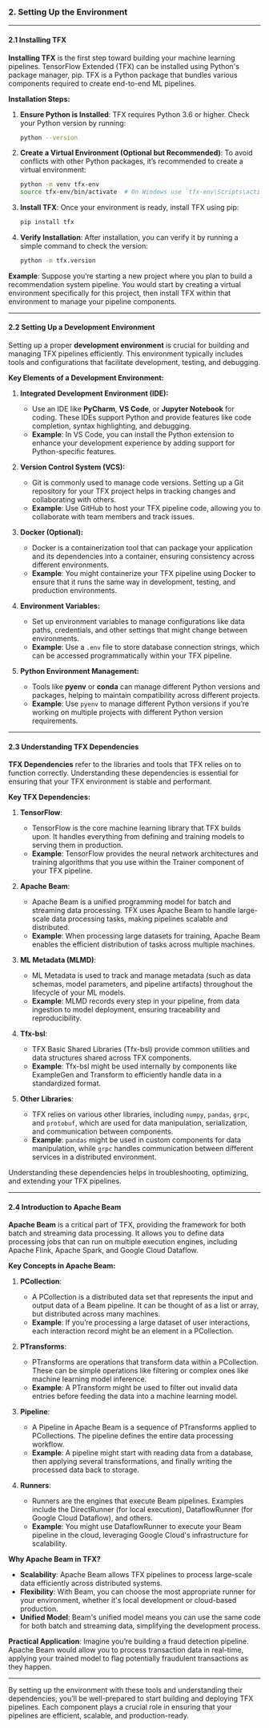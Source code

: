 ### **2. Setting Up the Environment**

---

#### **2.1 Installing TFX**

**Installing TFX** is the first step toward building your machine learning pipelines. TensorFlow Extended (TFX) can be installed using Python's package manager, pip. TFX is a Python package that bundles various components required to create end-to-end ML pipelines.

**Installation Steps:**

1. **Ensure Python is Installed**: TFX requires Python 3.6 or higher. Check your Python version by running:
   ```bash
   python --version
   ```

2. **Create a Virtual Environment (Optional but Recommended)**: To avoid conflicts with other Python packages, it’s recommended to create a virtual environment:
   ```bash
   python -m venv tfx-env
   source tfx-env/bin/activate  # On Windows use `tfx-env\Scripts\activate`
   ```

3. **Install TFX**: Once your environment is ready, install TFX using pip:
   ```bash
   pip install tfx
   ```

4. **Verify Installation**: After installation, you can verify it by running a simple command to check the version:
   ```bash
   python -m tfx.version
   ```

**Example**: Suppose you’re starting a new project where you plan to build a recommendation system pipeline. You would start by creating a virtual environment specifically for this project, then install TFX within that environment to manage your pipeline components.

---

#### **2.2 Setting Up a Development Environment**

Setting up a proper **development environment** is crucial for building and managing TFX pipelines efficiently. This environment typically includes tools and configurations that facilitate development, testing, and debugging.

**Key Elements of a Development Environment:**

1. **Integrated Development Environment (IDE):** 
   - Use an IDE like **PyCharm**, **VS Code**, or **Jupyter Notebook** for coding. These IDEs support Python and provide features like code completion, syntax highlighting, and debugging.
   - **Example**: In VS Code, you can install the Python extension to enhance your development experience by adding support for Python-specific features.

2. **Version Control System (VCS):**
   - Git is commonly used to manage code versions. Setting up a Git repository for your TFX project helps in tracking changes and collaborating with others.
   - **Example**: Use GitHub to host your TFX pipeline code, allowing you to collaborate with team members and track issues.

3. **Docker (Optional):**
   - Docker is a containerization tool that can package your application and its dependencies into a container, ensuring consistency across different environments.
   - **Example**: You might containerize your TFX pipeline using Docker to ensure that it runs the same way in development, testing, and production environments.

4. **Environment Variables:**
   - Set up environment variables to manage configurations like data paths, credentials, and other settings that might change between environments.
   - **Example**: Use a `.env` file to store database connection strings, which can be accessed programmatically within your TFX pipeline.

5. **Python Environment Management:**
   - Tools like **pyenv** or **conda** can manage different Python versions and packages, helping to maintain compatibility across different projects.
   - **Example**: Use `pyenv` to manage different Python versions if you’re working on multiple projects with different Python version requirements.

---

#### **2.3 Understanding TFX Dependencies**

**TFX Dependencies** refer to the libraries and tools that TFX relies on to function correctly. Understanding these dependencies is essential for ensuring that your TFX environment is stable and performant.

**Key TFX Dependencies:**

1. **TensorFlow**:
   - TensorFlow is the core machine learning library that TFX builds upon. It handles everything from defining and training models to serving them in production.
   - **Example**: TensorFlow provides the neural network architectures and training algorithms that you use within the Trainer component of your TFX pipeline.

2. **Apache Beam**:
   - Apache Beam is a unified programming model for batch and streaming data processing. TFX uses Apache Beam to handle large-scale data processing tasks, making pipelines scalable and distributed.
   - **Example**: When processing large datasets for training, Apache Beam enables the efficient distribution of tasks across multiple machines.

3. **ML Metadata (MLMD)**:
   - ML Metadata is used to track and manage metadata (such as data schemas, model parameters, and pipeline artifacts) throughout the lifecycle of your ML models.
   - **Example**: MLMD records every step in your pipeline, from data ingestion to model deployment, ensuring traceability and reproducibility.

4. **Tfx-bsl**:
   - TFX Basic Shared Libraries (Tfx-bsl) provide common utilities and data structures shared across TFX components.
   - **Example**: Tfx-bsl might be used internally by components like ExampleGen and Transform to efficiently handle data in a standardized format.

5. **Other Libraries**:
   - TFX relies on various other libraries, including `numpy`, `pandas`, `grpc`, and `protobuf`, which are used for data manipulation, serialization, and communication between components.
   - **Example**: `pandas` might be used in custom components for data manipulation, while `grpc` handles communication between different services in a distributed environment.

Understanding these dependencies helps in troubleshooting, optimizing, and extending your TFX pipelines.

---

#### **2.4 Introduction to Apache Beam**

**Apache Beam** is a critical part of TFX, providing the framework for both batch and streaming data processing. It allows you to define data processing jobs that can run on multiple execution engines, including Apache Flink, Apache Spark, and Google Cloud Dataflow.

**Key Concepts in Apache Beam:**

1. **PCollection**:
   - A PCollection is a distributed data set that represents the input and output data of a Beam pipeline. It can be thought of as a list or array, but distributed across many machines.
   - **Example**: If you’re processing a large dataset of user interactions, each interaction record might be an element in a PCollection.

2. **PTransforms**:
   - PTransforms are operations that transform data within a PCollection. These can be simple operations like filtering or complex ones like machine learning model inference.
   - **Example**: A PTransform might be used to filter out invalid data entries before feeding the data into a machine learning model.

3. **Pipeline**:
   - A Pipeline in Apache Beam is a sequence of PTransforms applied to PCollections. The pipeline defines the entire data processing workflow.
   - **Example**: A pipeline might start with reading data from a database, then applying several transformations, and finally writing the processed data back to storage.

4. **Runners**:
   - Runners are the engines that execute Beam pipelines. Examples include the DirectRunner (for local execution), DataflowRunner (for Google Cloud Dataflow), and others.
   - **Example**: You might use DataflowRunner to execute your Beam pipeline in the cloud, leveraging Google Cloud's infrastructure for scalability.

**Why Apache Beam in TFX?**

- **Scalability**: Apache Beam allows TFX pipelines to process large-scale data efficiently across distributed systems.
- **Flexibility**: With Beam, you can choose the most appropriate runner for your environment, whether it's local development or cloud-based production.
- **Unified Model**: Beam's unified model means you can use the same code for both batch and streaming data, simplifying the development process.

**Practical Application**: Imagine you’re building a fraud detection pipeline. Apache Beam would allow you to process transaction data in real-time, applying your trained model to flag potentially fraudulent transactions as they happen.

---

By setting up the environment with these tools and understanding their dependencies, you’ll be well-prepared to start building and deploying TFX pipelines. Each component plays a crucial role in ensuring that your pipelines are efficient, scalable, and production-ready.
